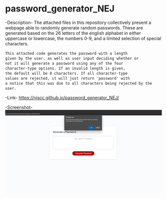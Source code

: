 # password_generator_NEJ
-Description-
    The attached files in this repository collectively
    present a webpage able to randomly generate random
    passwords. These are generated based on the 26 letters of the english
    alphabet in either uppercase or lowercase, the numbers 0-9,
    and a limited selection of special characters.

    This attached code generates the password with a length
    given by the user, as well as user input deciding whether or
    not it will generate a password using any of the four 
    character-type options. If an invalid length is given,
    the default will be 8 characters. If all character-type
    values are rejected, it will just return 'password' with
    a notice that this was due to all characters being rejected by the user.


-Link-
    https://njscc.github.io/password_generator_NEJ/ 

-Screenshot-
    <img src = "generator_screenshot.png">